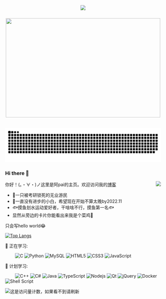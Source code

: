 <!-- 动态打字效果 -->
<h1 align="center">
    <img src="https://readme-typing-svg.herokuapp.com/?lines=Hey%2C%20Guys!;今天你摸鱼了嘛!&center=true&size=27">
  </a>
</h1>

<!-- 敲代码的图片 -->
<div align="center" ><img order-radius="100px" src="https://cdn.jsdelivr.net/gh/paipai-pai/blog-img/blog-imgcode.gif?raw=true" width="500" height="320"/></div>

<br>

<!-- 贪吃蛇代码贡献图 -->
![](https://raw.githubusercontent.com/paipai-pai/paipai-pai/output/github-contribution-grid-snake.svg)


### Hi there 👋
<a href="#"><img align="right" src="https://github-readme-stats.vercel.app/api?username=paipai-pai&show_icons=true&hide_border=true&icon_color=586069&title_color=a0a9af">
</a>
你好！(。・∀・)ノ这里是阿pai的主页。欢迎访问我的[博客](https://blog.p4i.top/)

* 🌱一只被考研锁死的无业游民
* 🤔一直没有进步的小白，希望现在开始不算太晚by2022.11
* 🐟摸鱼划水运动爱好者，干啥啥不行，摸鱼第一名🐟
* 显然从旁边的卡片你能看出来我是个菜鸡🐇




只会写hello world😂

[![Top Langs](https://github-readme-stats.vercel.app/api/top-langs/?username=paipai-pai&layout=compact)](https://github.com/anuraghazrai/github-readme-stats)


💪 正在学习: 

&emsp;&emsp;
![C](https://img.shields.io/badge/c-%2300599C.svg?style=flat-square&logo=c&logoColor=white)
![Python](https://img.shields.io/badge/-Python-pink?style=flat-square&logo=Python)
![MySQL](https://img.shields.io/badge/mysql-%2300f.svg?style=flat-square&logo=mysql&logoColor=white)
![HTML5](https://img.shields.io/badge/-HTML5-E34F26?style=flat-square&logo=html5&logoColor=white)
![CSS3](https://img.shields.io/badge/-CSS3-1572B6?style=flat-square&logo=css3)
![JavaScript](https://img.shields.io/badge/-JavaScript-oringe?style=flat-square&logo=javascript)

🧠 计划学习:

&emsp;&emsp;
![C++](https://img.shields.io/badge/-C++-00599C?style=flat-square&logo=c)
![C#](https://img.shields.io/badge/c%23-%23239120.svg?style=flat-square&logo=c-sharp&logoColor=white)
![Java](https://img.shields.io/badge/-java-yellow?style=flat-square&logo=java)
![TypeScript](https://img.shields.io/badge/typescript-%23007ACC.svg?style=flat-square&logo=typescript&logoColor=white)
![Nodejs](https://img.shields.io/badge/-Nodejs-c0ebd?style=flat-square&logo=Node.js)
![Qt](https://img.shields.io/badge/Qt-%23217346.svg?style=style=flat-square&logo=Qt&logoColor=white)
![jQuery](https://img.shields.io/badge/jquery-%230769AD.svg?style=style=flat-square&logo=jquery&logoColor=white)
![Docker](https://img.shields.io/badge/-Docker-FCC624?style=flat-square&logo=docker)
![Shell Script](https://img.shields.io/badge/shell_script-%4285F4.svg?style=style=flat-square&logo=gnu-bash&logoColor=white)

![这是访问量计数，如果看不到请刷新](https://jwenjian-visitor-badge-5.glitch.me/badge?page_id=paipai-pai.paipai-pai.readme)
